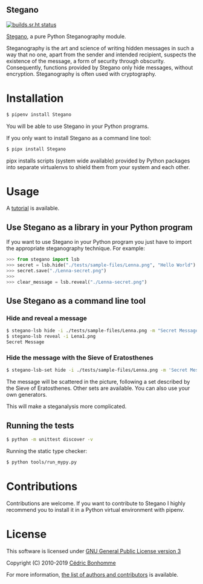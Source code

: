Stegano
-------

[![builds.sr.ht status](https://builds.sr.ht/~cedric/Stegano.svg)](https://builds.sr.ht/~cedric/Stegano)


[Stegano](https://github.com/cedricbonhomme/Stegano), a pure Python
Steganography module.

Steganography is the art and science of writing hidden messages in such a way
that no one, apart from the sender and intended recipient, suspects the
existence of the message, a form of security through obscurity. Consequently,
functions provided by Stegano only hide messages, without encryption.
Steganography is often used with cryptography.

# Installation


```bash
$ pipenv install Stegano
```

You will be able to use Stegano in your Python programs.

If you only want to install Stegano as a command line tool:

```bash
$ pipx install Stegano
```

pipx installs scripts (system wide available) provided by Python packages into
separate virtualenvs to shield them from your system and each other.


# Usage

A [tutorial](https://stegano.readthedocs.io) is available.


## Use Stegano as a library in your Python program

If you want to use Stegano in your Python program you just have to import the
appropriate steganography technique. For example:

```python
>>> from stegano import lsb
>>> secret = lsb.hide("./tests/sample-files/Lenna.png", "Hello World")
>>> secret.save("./Lenna-secret.png")
>>>
>>> clear_message = lsb.reveal("./Lenna-secret.png")
```


## Use Stegano as a command line tool

### Hide and reveal a message

```bash
$ stegano-lsb hide -i ./tests/sample-files/Lenna.png -m "Secret Message" -o Lena1.png
$ stegano-lsb reveal -i Lena1.png
Secret Message
```


### Hide the message with the Sieve of Eratosthenes

```bash
$ stegano-lsb-set hide -i ./tests/sample-files/Lenna.png -m 'Secret Message' --generator eratosthenes -o Lena2.png
```

The message will be scattered in the picture, following a set described by the
Sieve of Eratosthenes. Other sets are available. You can also use your own
generators.

This will make a steganalysis more complicated.


## Running the tests

```bash
$ python -m unittest discover -v
```

Running the static type checker:

```bash
$ python tools/run_mypy.py
```


# Contributions

Contributions are welcome. If you want to contribute to Stegano I highly
recommend you to install it in a Python virtual environment with pipenv.


# License

This software is licensed under
[GNU General Public License version 3](https://www.gnu.org/licenses/gpl-3.0.html)

Copyright (C) 2010-2019 [Cédric Bonhomme](https://www.cedricbonhomme.org)

For more information, [the list of authors and contributors](CONTRIBUTORS.rst) is available.
